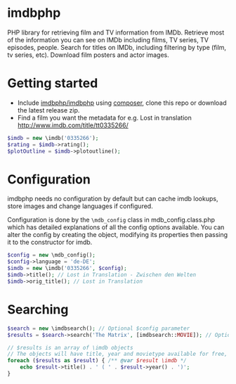 imdbphp
=======

PHP library for retrieving film and TV information from IMDb.
Retrieve most of the information you can see on IMDb including films, TV series, TV episodes, people.
Search for titles on IMDb, including filtering by type (film, tv series, etc).
Download film posters and actor images.


Getting started
===============

* Include [imdbphp/imdbphp](https://packagist.org/packages/imdbphp/imdbphp) using [composer](https://www.getcomposer.org), clone this repo or download the latest release zip.
* Find a film you want the metadata for e.g. Lost in translation http://www.imdb.com/title/tt0335266/
```php
$imdb = new \imdb('0335266');
$rating = $imdb->rating();
$plotOutline = $imdb->plotoutline();
```

Configuration
=============

imdbphp needs no configuration by default but can cache imdb lookups, store images and change languages if configured.

Configuration is done by the `\mdb_config` class in mdb_config.class.php which has detailed explanations of all the config options available.
You can alter the config by creating the object, modifying its properties then passing it to the constructor for imdb.
```php
$config = new \mdb_config();
$config->language = 'de-DE';
$imdb = new \imdb('0335266', $config);
$imdb->title(); // Lost in Translation - Zwischen den Welten
$imdb->orig_title(); // Lost in Translation
```

Searching
=========

```php
$search = new \imdbsearch(); // Optional $config parameter
$results = $search->search('The Matrix', [imdbsearch::MOVIE]); // Optional second parameter restricts types returned

// $results is an array of \imdb objects
// The objects will have title, year and movietype available for free, but any other data will have to be looked up on IMDb
foreach ($results as $result) { /** @var $result \imdb */
    echo $result->title() . ' ( ' . $result->year() . ')';
}
```
